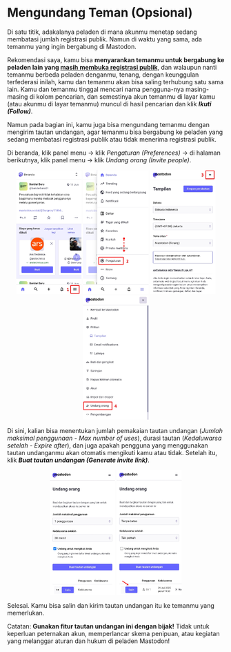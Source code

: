 # Mengundang Teman (Opsional)

Di satu titik, adakalanya peladen di mana akunmu menetap sedang membatasi jumlah registrasi publik. Namun di waktu yang sama, ada temanmu yang ingin bergabung di Mastodon.

Rekomendasi saya, kamu bisa **menyarankan temanmu untuk bergabung ke peladen lain yang [masih membuka registrasi publik](https://joinmastodon.org/servers)**, dan walaupun nanti temanmu berbeda peladen denganmu, tenang, dengan keunggulan terfederasi inilah, kamu dan temanmu akan bisa saling terhubung satu sama lain. Kamu dan temanmu tinggal mencari nama pengguna-nya masing-masing di kolom pencarian, dan semestinya akun temanmu di layar kamu (atau akunmu di layar temanmu) muncul di hasil pencarian dan klik ***Ikuti (Follow)***.

Namun pada bagian ini, kamu juga bisa mengundang temanmu dengan mengirim tautan undangan, agar temanmu bisa bergabung ke peladen yang sedang membatasi registrasi publik atau tidak menerima registrasi publik.

Di beranda, klik panel menu -> klik *Pengaturan (Preferences)* -> di halaman berikutnya, klik panel menu -> klik *Undang orang (Invite people)*.

<div align="center">
  <div>
    <img src="../assets/24pic-01.jpg" width="30%" />
    <img src="../assets/24pic-02.jpg" width="30%" />
    <img src="../assets/24pic-03.jpg" width="30%" />
    <img src="../assets/24pic-04.jpg" width="30%" />
  </div>
</div>

Di sini, kalian bisa menentukan jumlah pemakaian tautan undangan (*Jumlah maksimal penggunaan  - Max number of uses*), durasi tautan (*Kedaluwarsa setelah  - Expire after*), dan juga apakah pengguna yang menggunakan tautan undanganmu akan otomatis mengikuti kamu atau tidak. Setelah itu, klik ***Buat tautan undangan (Generate invite link)***.

<div align="center">
  <div>
    <img src="../assets/24pic-05.jpg" width="30%" />
    <img src="../assets/24pic-06.jpg" width="30%" />
  </div>
</div>

Selesai. Kamu bisa salin dan kirim tautan undangan itu ke temanmu yang memerlukan.

Catatan: **Gunakan fitur tautan undangan ini dengan bijak!** Tidak untuk keperluan peternakan akun, memperlancar skema penipuan, atau kegiatan yang melanggar aturan dan hukum di peladen Mastodon!
